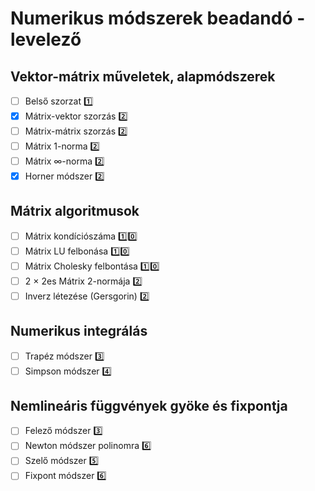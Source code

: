 # Numerikus módszerek beadandó - levelező

## Vektor-mátrix műveletek, alapmódszerek
- [ ] Belső szorzat :one:
- [x] Mátrix-vektor szorzás :two:
- [ ] Mátrix-mátrix szorzás :two:
- [ ] Mátrix 1-norma :two:
- [ ] Mátrix ∞-norma :two: 
- [x] Horner módszer :two:

## Mátrix algoritmusok
- [ ] Mátrix kondíciószáma :one::zero:
- [ ] Mátrix LU felbonása :one::zero:
- [ ] Mátrix Cholesky felbontása :one::zero:
- [ ] 2 × 2es Mátrix 2-normája :two:
- [ ] Inverz létezése (Gersgorin) :two:

## Numerikus integrálás  
- [ ] Trapéz módszer :three:
- [ ] Simpson módszer :four:

## Nemlineáris függvények gyöke és fixpontja  
- [ ] Felező módszer :three:
- [ ] Newton módszer polinomra :six:
- [ ] Szelő módszer :five:
- [ ] Fixpont módszer :six:
